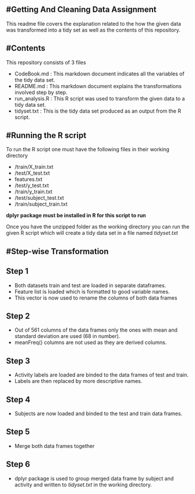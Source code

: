 #Getting And Cleaning Data Assignment
-------------------------------------

This readme file covers the explanation related to the how the given data was transformed into a tidy set as well as the contents of this repository.

#Contents
---------

This repository consists of 3 files

- CodeBook.md : This markdown document indicates all the variables of the tidy data set.
- README.md : This markdown document explains the transformations involved step by step.
- run_analysis.R : This R script was used to transform the given data to a tidy data set.
- tidyset.txt : This is the tidy data set produced as an output from the R script.

#Running the R script
---------------------
To run the R script one must have the following files in their working directory
- /train/X_train.txt
- /test/X_test.txt
- features.txt
- /test/y_test.txt
- /train/y_train.txt
- /test/subject_test.txt
- /train/subject_train.txt

**dplyr package must be installed in R for this script to run**

Once you have the unzipped folder as the working directory you can run the given R script which will create a tidy data set in a file named *tidyset.txt*

#Step-wise Transformation 
-------------------------

## Step 1

* Both datasets train and test are loaded in separate dataframes.
* Feature list is loaded which is formatted to good variable names.
* This vector is now used to rename the columns of both data frames

## Step 2

* Out of 561 columns of the data frames only the ones with mean and standard deviation are used (68 in number).
* meanFreq() columns are not used as they are derived columns.


## Step 3

* Activity labels are loaded are binded to the data frames of test and train.
* Labels are then replaced by more descriptive names.

## Step 4

* Subjects are now loaded and binded to the test and train data frames.

## Step 5

* Merge both data frames together

## Step 6

* dplyr package is used to group merged data frame by subject and activity and written to *tidyset.txt* in the working directory.


